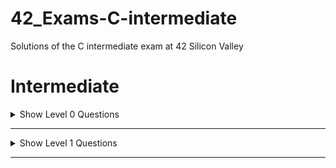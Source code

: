 # 42_Exams-C-intermediate

Solutions of the C intermediate exam at 42 Silicon Valley

# Intermediate

<details>
    <summary>Show Level 0 Questions</summary>

|Problems/Subjects                                              |Code                                                      |
|---------------------------------------------------------------|:--------------------------------------------------------:|
|[count_of_2](level00/count_of_2/subject.en.txt)                |[:book:](level00/count_of_2/count_of_2.c)                 |
|[equation](level00/equation/subject.en.txt)                    |[:book:](level00/equation/equation.c)                     |
|[find_pivot](level00/find_pivot/subject.en.txt)                |[:book:](level00/find_pivot/find_pivot.c)                 |
|[is_anagram](level00/is_anagram/subject.en.txt)                |[:book:](level00/is_anagram/is_anagram.c)                 |

</details>

---

<details>
    <summary>Show Level 1 Questions</summary>

|Problems/Subjects                                              |Code                                                      |
|---------------------------------------------------------------|:--------------------------------------------------------:|
|[count_alpha](level01/count_alpha/subject.en.txt)              |[:question:](level01/count_alpha/count_alpha.c)           |
|[height_tree](level01/height_tree/subject.en.txt)              |[:question:](level01/height_tree/height_tree.c)           |
|[queue](level01/queue/subject.en.txt)                          |[:question:](level01/queue/queue.c)                       |
|[stack](level01/stack/subject.en.txt)                          |[:book:](level01/stack/stack.c)                           |


</details>

---

